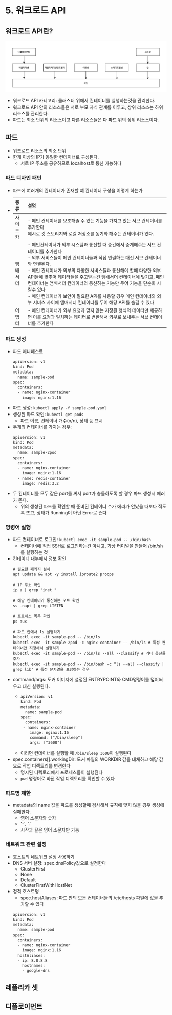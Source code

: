 # 5. 워크로드 API

## 워크로드 API란?
<img src="images/workload.PNG" />

- 워크로드 API 카테고리: 클러스터 위에서 컨테이너를 실행하는것을 관리한다.
- 워크로드 API 안의 리소스들은 서로 부모 자식 관계를 이루고, 상위 리소스는 하위 리소스를 관리한다.
- 파드는 최소 단위의 리소스이고 다른 리소스들은 다 파드 위의 상위 리소스이다.

## 파드
- 워크로드 리소스의 최소 단위
- 한개 이상의 IP가 동일한 컨테이너로 구성된다.
  - 서로 IP 주소를 공유하므로 localhost로 통신 가능하다
### 파드 디자인 패턴
- 파드에 여러개의 컨테이너가 존재할 떄 컨테이너 구성을 어떻게 하는가
- | 종류 | 설명 |
  |------|------|
  | 사이드카 | - 메인 컨테이너를 보조해줄 수 있는 기능을 가지고 있는 서브 컨테이너를 추가한다<br />예시로 깃 스토리지와 로컬 저장소를 동기화 해주는 컨테이너가 있다. |
  | 앰배서더 | - 메인컨테이너가 외부 시스템과 통신할 때 중간에서 중계해주는 서브 컨테이너를 추가한다<br />- 외부 서비스들이 메인 컨테이너들과 직접 연결하는 대신 서브 컨테이너와 연결된다.<br />- 메인 컨테이너가 외부의 다양한 서비스들과 통신해야 할때 다양한 외부 API들에 맞추어 데이터들을 주고받는건 앰배서더 컨테이너에 맞기고, 메인 컨테이너는 앰배서더 컨테이너와 통신하는 기능만 두어 기능을 단순화 시킬수 있다<br />- 메인 컨테이너가 보안이 필요한 API를 사용할 경우 메인 컨테이너와 외부 서비스 사이에 앰배서더 컨테이너를 두어 해당 API를 숨길 수 있다 |
  | 어댑터 | - 메인 컨테이너가 외부 요청과 맞지 않는 지정된 형식의 데이터만 제공하면 이를 요청과 일치하는 데이터로 변환해서 외부로 보내주는 서브 컨테이너를 추가한다 |

### 파드 생성
- 파드 매니페스트
  ```
  apiVersion: v1
  kind: Pod
  metadata:
    name: sample-pod
  spec:
    containers:
    - name: nginx-container
      image: nginx:1.16
  ```
- 파드 생성: ```kubectl apply -f sample-pod.yaml```
- 생성된 파드 확인: ```kubectl get pods```
  - 파드 이름, 컨테이너 개수(n/n), 상태 등 표시
- 두개의 컨테이너를 가지는 경우:
  ```
  apiVersion: v1
  kind: Pod
  metadata:
    name: sample-2pod
  spec:
    containers:
    - name: nginx-container
      image: nginx:1.16
    - name: redis-container
      image: redis:3.2
    ```
- 두 컨테이너를 모두 같은 port를 써서 port가 충돌하도록 할 경우 파드 생성시 에러가 뜬다.
  - 위의 생성된 파드를 확인할 때 준비된 컨테이너 수가 에러가 안났을 때보다 적도록 뜨고, 상태가 Running이 아닌 Error로 뜬다

### 명령어 실행
- 파드 컨테이너로 로그인: ```kubectl exec -it sample-pod -- /bin/bash```
  - 컨테이너에 직접 SSH로 로그인하는건 아니고, 가상 터미널을 만들어 /bin/sh를 실행하는 것
- 컨테이너 내부에서 정보 확인
  ```
  # 필요한 패키지 설치
  apt update && apt -y install iproute2 procps
  
  # IP 주소 확인
  ip a | grep "inet "

  # 해당 컨테이너가 통신하는 포트 확인
  ss -napt | grep LISTEN

  # 프로세스 목록 확인
  ps aux

  # 파드 안에서 ls 실행하기
  kubectl exec -it sample-pod -- /bin/ls
  kubectl exec -it sample-2pod -c nginx-container -- /bin/ls # 특정 컨테이너만 지정해서 실행하기
  kubectl exec -it sample-pod -- /bin/ls --all --classify # 기타 옵션들 추가
  kubectl exec -it sample-pod -- /bin/bash -c "ls --all --classify | grep lib" # 특정 문자열을 포함하는 경우
  ```
- command/args: 도커 이미지에 설정된 ENTRYPOINT와 CMD명령어를 덮어씌우고 대신 실행된다.
  - ```
    apiVersion: v1
    kind: Pod
    metadata:
      name: sample-pod
    spec:
      containers:
     - name: nginx-container
        image: nginx:1.16
        command: ["/bin/sleep"]
        args: ["3600"]
    ```
  - 이러면 컨테이너를 실행할 때 ```/bin/sleep 3600```이 실행된다
- spec.containers[].workingDir: 도커 파일의 WORKDIR 값을 대체하고 해당 값으로 작업 디렉토리를 변경한다
  - 명시된 디렉토리에서 프로세스들이 실행된다
  - ```pwd``` 명령어로 바뀐 작업 디렉토리를 확인할 수 있다

### 파드명 제한
- metadata의 name 값을 파드를 생성할때 검사해서 규칙에 맞지 않을 경우 생성에 실패한다.
  - 영어 소문자와 숫자
  - '-', '.'
  - 시작과 끝은 영어 소문자만 가능

### 네트워크 관련 설정
- 호스트의 네트워크 설정 사용하기
- DNS 서버 설정: spec.dnsPolicy값으로 설정한다
  - ClusterFirst
  - None
  - Default
  - ClusterFirstWithHostNet
- 정적 호스트명
  - spec.hostAliases: 파드 안의 모든 컨테이너들의 /etc/hosts 파일에 값을 추가할 수 있다
  ```
  apiVersion: v1
  kind: Pod
  metadata:
    name: sample-pod
  spec:
    containers:
    - name: nginx-container
      image: nginx:1.16
    hostAliases:
    - ip: 8.8.8.8
      hostnames:
      - google-dns
  ```

## 레플리카 셋

## 디플로이먼트

